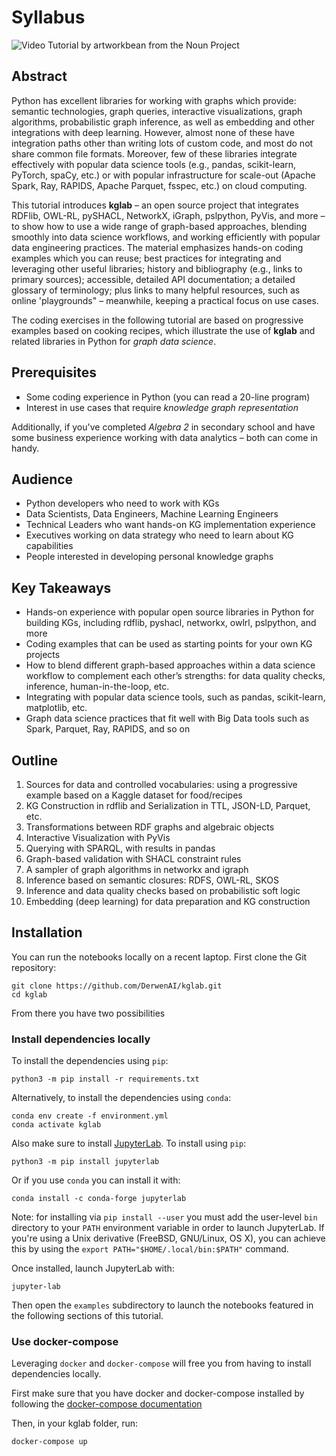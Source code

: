 # Syllabus

<img src="../assets/nouns/tutorial.png" alt="Video Tutorial by artworkbean from the Noun Project" />

## Abstract

Python has excellent libraries for working with graphs which provide:
semantic technologies, graph queries, interactive visualizations,
graph algorithms, probabilistic graph inference, as well as embedding
and other integrations with deep learning.
However, almost none of these have integration paths other than
writing lots of custom code, and most do not share common file
formats.
Moreover, few of these libraries integrate effectively with popular
data science tools (e.g., pandas, scikit-learn, PyTorch, spaCy, etc.)
or with popular infrastructure for scale-out (Apache Spark, Ray,
RAPIDS, Apache Parquet, fsspec, etc.) on cloud computing.

This tutorial introduces **kglab** – an open source project that
integrates RDFlib, OWL-RL, pySHACL, NetworkX, iGraph, pslpython,
PyVis, and more – to show how to use a wide range of graph-based
approaches, blending smoothly into data science workflows, and working
efficiently with popular data engineering practices.  The material
emphasizes hands-on coding examples which you can reuse; best
practices for integrating and leveraging other useful libraries;
history and bibliography (e.g., links to primary sources); accessible,
detailed API documentation; a detailed glossary of terminology; plus
links to many helpful resources, such as online 'playgrounds" –
meanwhile, keeping a practical focus on use cases.

The coding exercises in the following tutorial are based on progressive
examples based on cooking recipes, which illustrate the use of **kglab**
and related libraries in Python for *graph data science*.


## Prerequisites

  * Some coding experience in Python (you can read a 20-line program)
  * Interest in use cases that require *knowledge graph representation*

Additionally, if you've completed *Algebra 2* in secondary school and
have some business experience working with data analytics – both can
come in handy.


## Audience

  * Python developers who need to work with KGs
  * Data Scientists, Data Engineers, Machine Learning Engineers
  * Technical Leaders who want hands-on KG implementation experience
  * Executives working on data strategy who need to learn about KG capabilities
  * People interested in developing personal knowledge graphs


## Key Takeaways

  * Hands-on experience with popular open source libraries in Python for building KGs, including rdflib, pyshacl, networkx, owlrl, pslpython, and more
  * Coding examples that can be used as starting points for your own KG projects
  * How to blend different graph-based approaches within a data science workflow to complement each other’s strengths: for data quality checks, inference, human-in-the-loop, etc.
  * Integrating with popular data science tools, such as pandas, scikit-learn, matplotlib, etc.
  * Graph data science practices that fit well with Big Data tools such as Spark, Parquet, Ray, RAPIDS, and so on


## Outline

  1. Sources for data and controlled vocabularies: using a progressive example based on a Kaggle dataset for food/recipes
  2. KG Construction in rdflib and Serialization in TTL, JSON-LD, Parquet, etc.
  3. Transformations between RDF graphs and algebraic objects
  4. Interactive Visualization with PyVis
  5. Querying with SPARQL, with results in pandas
  6. Graph-based validation with SHACL constraint rules
  7. A sampler of graph algorithms in networkx and igraph
  8. Inference based on semantic closures: RDFS, OWL-RL, SKOS
  9. Inference and data quality checks based on probabilistic soft logic
  10. Embedding (deep learning) for data preparation and KG construction


## Installation

You can run the notebooks locally on a recent laptop.
First clone the Git repository:
```
git clone https://github.com/DerwenAI/kglab.git
cd kglab
```

From there you have two possibilities

### Install dependencies locally

To install the dependencies using `pip`:
```
python3 -m pip install -r requirements.txt
```

Alternatively, to install the dependencies using `conda`:
```
conda env create -f environment.yml
conda activate kglab
```

Also make sure to install
[JupyterLab](https://jupyterlab.readthedocs.io/en/stable/).
To install using `pip`:
```
python3 -m pip install jupyterlab
```

Or if you use `conda` you can install it with:
```
conda install -c conda-forge jupyterlab
```

Note: for installing via `pip install --user` you must add the
user-level `bin` directory to your `PATH` environment variable in
order to launch JupyterLab.
If you're using a Unix derivative (FreeBSD, GNU/Linux, OS X), you can
achieve this by using the `export PATH="$HOME/.local/bin:$PATH"`
command.

Once installed, launch JupyterLab with:
```
jupyter-lab
```

Then open the `examples` subdirectory to launch the notebooks featured
in the following sections of this tutorial.

### Use docker-compose

Leveraging `docker` and `docker-compose` will free you
from having to install dependencies locally.

First make sure that you have docker and docker-compose installed
by following the [docker-compose documentation](https://docs.docker.com/compose/install/#install-compose)

Then, in your kglab folder, run:

```sh
docker-compose up
```
